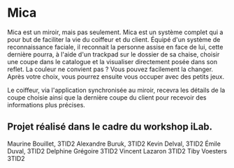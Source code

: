 Mica
====


Mica est un miroir, mais pas seulement. Mica est un système complet qui a pour but de faciliter la vie du coiffeur et du client. 
Équipé d'un système de reconnaissance faciale, il reconnait la personne assise en face de lui, cette dernière pourra, 
à l'aide d'un trackpad sur le dossier de sa chaise, choisir une coupe dans le catalogue et la visualiser directement posée dans son reflet. 
La couleur ne convient pas ? Vous pouvez facilement la changer. Après votre choix, vous pourrez ensuite vous occuper avec des petits jeux. 

Le coiffeur, via l'application synchronisée au miroir, recevra les détails de la coupe choisie ainsi que la dernière coupe du client pour recevoir des informations plus précises.

Projet réalisé dans le cadre du workshop iLab.
----------------------------------------------------

Maurine Bouillet, 3TID2
Alexandre Buruk, 3TID2
Kevin Delval, 3TID2
Émile Duval, 3TID2
Delphine Grégoire 3TID2
Vincent Lazaron 3TID2
Tiby Voesters 3TID2
